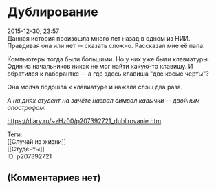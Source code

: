 Дублирование
============

  
2015-12-30, 23:57  
 Данная история произошла много лет назад в одном из НИИ. Правдивая она или нет -- сказать сложно. Рассказал мне её папа.   
   
 Компьютеры тогда были большими. Но у них уже были клавиатуры. Один из начальников никак не мог найти какую-то клавишу. И обратился к лаборантке -- а где здесь клавиша "две косые черты"?   
   
 Она молча подошла к клавиатуре и нажала слэш два раза.   
   
  *А на днях студент на зачёте назвал символ кавычки -- двойным апострофом.*    
  
<https://diary.ru/~zHz00/p207392721_dublirovanie.htm>  
  
Теги:  
[[Случай из жизни]]  
[[Студенты]]  
ID: p207392721  


(Комментариев нет)
------------------